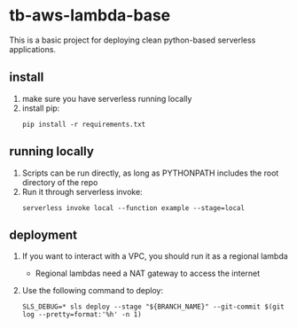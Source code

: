 # tb-aws-lambda-base

This is a basic project for deploying clean python-based serverless applications.






## install

1. make sure you have serverless running locally
1. install pip:
    ```shell script
    pip install -r requirements.txt
    ``` 

## running locally

1. Scripts can be run directly, as long as PYTHONPATH includes the root directory of the repo
1. Run it through serverless invoke:
    ```shell script
    serverless invoke local --function example --stage=local
    ```  
   

## deployment

1. If you want to interact with a VPC, you should run it as a regional lambda
    - Regional lambdas need a NAT gateway to access the internet
    
2. Use the following command to deploy:
    ```
    SLS_DEBUG=* sls deploy --stage "${BRANCH_NAME}" --git-commit $(git log --pretty=format:'%h' -n 1)
   ```
   
  